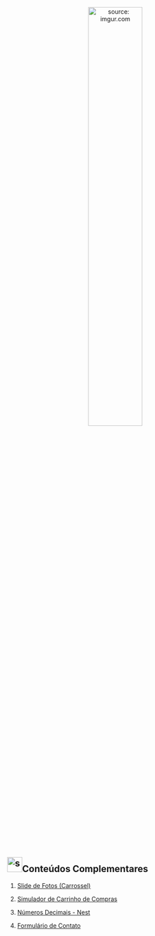 <div align="center">
    <img src="https://i.imgur.com/AzshGmS.png" title="source: imgur.com" width="50%"/> 
</div>


<h2><img src="https://i.imgur.com/H9wEgsJ.png" title="source: imgur.com" width="35px"/>Conteúdos Complementares</h2>



1. <a href="01_carrossel">Slide de Fotos (Carrossel)</a>

2. <a href="02_carrinho">Simulador de Carrinho de Compras</a>

3. <a href="03_decimal_nest">Números Decimais - Nest</a>

4. <a href="04_form_contato">Formulário de Contato</a>

  <!--3. <a href="02_typescript">Introdução ao TypeScript</a>-->
